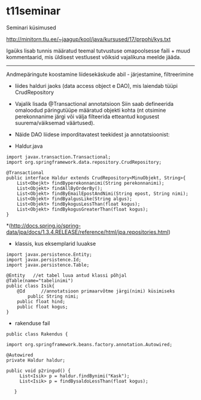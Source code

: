 # t11seminar

Seminari küsimused

http://minitorn.tlu.ee/~jaagup/kool/java/kursused/17/prpohi/kys.txt

Igaüks lisab tunnis määratud teemal tutvustuse omapoolsesse faili + muud kommentaarid, mis üldisest vestlusest võiksid vajalikuna meelde jääda.
***************************
Andmepäringute koostamine liidesekäskude abil - järjestamine, filtreerimine

* liides halduri jaoks (data access object e DAO), mis laiendab tüüpi CrudRepository
* Vajalik lisada @Transactional annotatsioon
Siin saab defineerida omaloodud päringutüüpe määratud objekti kohta (nt otsimine perekonnanime järgi või välja filteerida etteantud kogusest suurema/väiksemad väärtused).

* Näide DAO liidese imporditavatest teekidest ja annotatsioonist:
* Haldur.java
```
import javax.transaction.Transactional;
import org.springframework.data.repository.CrudRepository;

@Transactional
public interface Haldur extends CrudRepository<MinuObjekt, String>{
	List<Obejkt> findByperekonnanimi(String perekonnanimi);
	List<Objekt> findAllByOrderBy();
	List<Objekt> findByEmailEpostAndNimi(String epost, String nimi);
	List<Objekt> findByalgusLike(String algus);
	List<Objekt> findBykogusLessThan(float kogus);
	List<Objekt> findBykogusGreaterThan(float kogus);
}
```
*(http://docs.spring.io/spring-data/jpa/docs/1.3.4.RELEASE/reference/html/jpa.repositories.html)

* klassis, kus eksemplarid luuakse

```
import javax.persistence.Entity;
import javax.persistence.Id;
import javax.persistence.Table;

@Entity   //et tabel luua antud klassi põhjal
@Table(name="tabelinimi")
public class Isik{
	@Id      //annotatsioon primaarvõtme järgi(nimi) küsimiseks
        public String nimi;
 	public float hind;
	public float kogus;
}
```

* rakenduse fail
```
public class Rakendus {

import org.springframework.beans.factory.annotation.Autowired;  

@Autowired
private Haldur haldur;

public void p2ringud() {
     List<Isik> p = haldur.findBynimi("Kask");
     List<Isik> p = findBysaldoLessThan(float kogus);

   }
```
 
